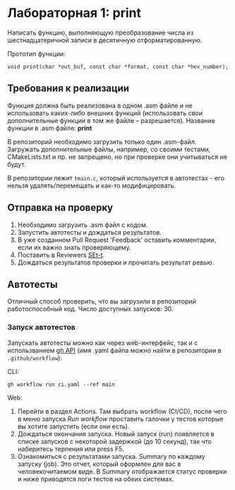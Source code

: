 # Лабораторная 1: print

Написать функцию, выполняющую преобразование числа из шестнадцатеричной записи в десятичную отформатированную.

Прототип функции:

`void print(char *out_buf, const char *format, const char *hex_number);`

## Требования к реализации

Функция должна быть реализована в одном .asm файле и не использовать каких-либо внешних функций (использовать свои дополнительные функции в том же файле – разрешается). Название функции в .asm файле: **print**

В репозиторий необходимо загрузить только один .asm-файл. Загружать дополнительные файлы, например, со своими тестами, CMakeLists.txt и пр. не запрещено, но при проверке они учитываться не будут.

В репозитории лежит `tmain.c`, который используется в автотестах - его нельзя удалять/перемещать и как-то модифицировать.

## Отправка на проверку

1. Необходимо загрузить .asm файл с кодом.
2. Запустить автотесты и дождаться результатов.
3. В уже созданном Pull Request 'Feedback' оставить комментарии, если их важно знать проверяющему.
4. Поставить в Reviewers [SEt-t](https://github.com/SEt-t).
5. Дождаться результатов проверки и прочитать результат ревью.

## Автотесты

Отличный способ проверить, что вы загрузили в репозиторий работоспособный код.
Число доступных запусков: 30.

### Запуск автотестов

Запускать автотесты можно как через web-интерфейс, так и с использванием [gh API](https://cli.github.com/manual/gh\_workflow\_run) (имя .yaml файла можно найти в репозитории в `.github/workflow`):

CLI:

```
gh workflow run ci.yaml --ref main
```

Web:

1. Перейти в раздел Actions. Там выбрать workflow (CI/CD), после чего в меню запуска _Run workflow_ проставить галочки у тестов которые вы хотите запустить (если они есть). 
2. Дождаться окончания запуска. Новый запуск (run) появляется в списке запусков с некоторой задержкой (до 10 секунд), так что наберитесь терпения или press F5.
3. Ознакомиться с результатами запуска. 
    Summary по каждому запуску (job). Это отчет, который оформлен для вас в человекочитаемом виде.
    В Summary отображается статус проверки и ниже приводятся логи тестов на обеих системах.
